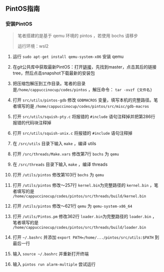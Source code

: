 ## PintOS指南

### 安装PintOS
> 笔者搭建的是基于 qemu 环境的 pintos ，若使用 bochs 请移步
>
> 运行环境：wsl2
1. 运行 `sudo apt-get install qemu-system-x86` 安装 qemu

2. 在git公共库中获取最新PintOS：打开[链接](https://pintos-os.org/cgi-bin/gitweb.cgi?p=pintos-anon;a=summary)，先找到master，点击其后的链接tree，然后点击snapshot下载最新的安装包
3. 把压缩包解压到工作目录。笔者的目录是`/home/cappuccinocup/codes/pintos` ，解压命令：  `tar -xvzf {文件名}`

4. 打开 `src/utils/pintos-gdb` 修改 `GDBMACROS` 变量，填写本机的完整路径。笔者填写的是 `/home/cappuccinocup/codes/pintos/src/misc/gdb-macros`

5. 打开 `src/utils/squish-pty.c` 将报错的 `#include` 语句注释掉并把第286行报错的代码块注释掉

6. 打开 `src/utils/squish-unix.c`  将报错的 `#include` 语句注释掉

7. 在 `/src/utils` 目录下输入 `make` ，编译 utils

8. 打开 `/src/threads/Make.vars` 修改第7行 `bochs` 为 `qemu`

9. 在 `/src/threads` 目录下输入 `make` ，编译 threads

10. 打开 `/utils/pintos` 修改第103行 `bochs` 为 `qemu`

11. 打开 `/utils/pintos` 修改〜257行 `kernel.bin`为完整路径的 `kernel.bin` ，笔者填写的是 `/home/cappuccinocup/codes/pintos/src/threads/build/kernel.bin`

12. 打开 `/utils/pintos` 修改〜621行 `qemu` 为 `qemu-system-x86_64`

13. 打开 `/utils/Pintos.pm` 修改362行 `loader.bin`为完整路径的 `loader.bin` ，笔者填写的是 `/home/cappuccinocup/codes/pintos/src/threads/build/loader.bin`

14. 打开 `~/.bashrc` 并添加 `export PATH=/home/.../pintos/src/utils:$PATH` 到最后一行

15. 输入 `source ~/.bashrc` 并重新打开终端

16. 输入 `pintos run alarm-multiple` 尝试运行